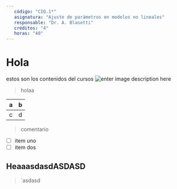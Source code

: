 ```yaml
---
   código: "CIQ.1*"
   asignatura: "Ajuste de parámetros en modelos no lineales"
   responsable: "Dr. A. Blasetti"
   créditos: "4"
   horas: "40"
---
```

# Hola
estos son los contenidos del cursos
![enter image description here](https://i1.wp.com/diariocronica.com.ar/wp-content/uploads/2018/11/borrador-autom%C3%A1tico-133.jpg?fit=1200,800&ssl=1)

> holaa

| a | b |
|---|---|
| c | d |

> comentario

 - [ ] item uno 
 - [ ] item dos
## HeaaasdasdASDASD

> `asdasd

<!--stackedit_data:
eyJoaXN0b3J5IjpbLTExNDY1MTE1NjEsOTQzMDQyMzU5LC04ND
c3MTcwMDEsMTc0MTA2NTk4LDExMzE2Njk5ODgsMjA4ODQ3ODY3
LDU2NDUxMTcyMywyNTc5NDc0OTksLTE4NTcyMjY3NSwtODQ4OD
Q3MjgsMTg3MDAwMzk4LDE2MzQzNTA0NTIsNjU1NTE2MjYxXX0=

-->